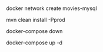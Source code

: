 # 

docker network create movies-mysql

mvn clean install -Pprod

docker-compose down

docker-compose up -d